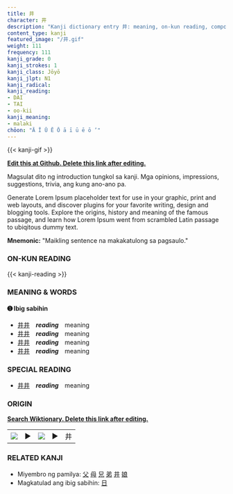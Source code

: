 ```yaml
---
title: 井
character: 井
description: "Kanji dictionary entry 井: meaning, on-kun reading, compounds, origin, related kanji"
content_type: kanji
featured_image: "/井.gif"
weight: 111
frequency: 111
kanji_grade: 0
kanji_strokes: 1
kanji_class: Jōyō
kanji_jlpt: N1
kanji_radical: 
kanji_reading: 
- DAI
- TAI
- oo-kii
kanji_meaning:
- malaki
chōon: "Ā Ī Ū Ē Ō ā ī ū ē ō ’"
---
```

[//]: # (Don't edit the line below. Kanji animated GIF code is automatically generated.)
{{< kanji-gif >}}

[//]: # (Edit below this line.)

**[Edit this at Github. Delete this link after editing.](https://github.com/tim0g/tim/tree/main/content/kanji/井/index.md)**

Magsulat dito ng introduction tungkol sa kanji. Mga opinions, impressions, suggestions, trivia, ang kung ano-ano pa.

Generate Lorem Ipsum placeholder text for use in your graphic, print and web layouts, and discover plugins for your favorite writing, design and blogging tools. Explore the origins, history and meaning of the famous passage, and learn how Lorem Ipsum went from scrambled Latin passage to ubiqitous dummy text.
 
**Mnemonic:** "Maikling sentence na makakatulong sa pagsaulo."

### ON-KUN READING

[//]: # (Don't edit the line below. ON-KUN READING code is automatically generated.)
{{< kanji-reading >}}

### MEANING & WORDS

#### ➊ **Ibig sabihin**
  - [井](../井)[井](../井)　***reading***　meaning
  - [井](../井)[井](../井)　***reading***　meaning
  - [井](../井)[井](../井)　***reading***　meaning
  - [井](../井)[井](../井)　***reading***　meaning

### SPECIAL READING
  - [井](../井)[井](../井)　***reading***　meaning

### ORIGIN

**[Search Wiktionary. Delete this link after editing.](https://wiktionary.org/wiki/井)**
<table class="kanji-table"><tr><td>
<img src="60px-井-bronze.svg.png">
</td><td>▶</td><td>
<img src="60px-井-oracle.svg.png">
</td><td>▶</td>
<td class="kanji-origin">井</td>
</tr></table>

### RELATED KANJI
- Miyembro ng pamilya: [父](../父) [母](../母) [兄](../兄) [弟](../弟) [井](../井) [娘](../娘)
- Magkatulad ang ibig sabihin: [日](../日)
